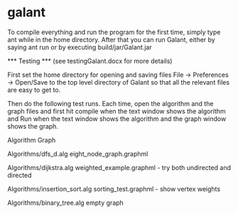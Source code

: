 galant
======
To compile everything and run the program for the first time, simply type
ant
while in the home directory.
After that you can run Galant, either by saying
ant run
or by executing
build/jar/Galant.jar

*** Testing *** (see testingGalant.docx for more details)

First set the home directory for opening and saving files
      File -> Preferences -> Open/Save
to the top level directory of Galant so that all the relevant files
are easy to get to.

Then do the following test runs. Each time, open the algorithm and the graph
files and first hit compile when the text window shows the algorithm and Run
when the text window shows the algorithm and the graph window shows the
graph.

Algorithm                                     Graph

Algorithms/dfs_d.alg                            eight_node_graph.graphml

Algorithms/dijkstra.alg                         weighted_example.graphml
     - try both undirected and directed

Algorithms/insertion_sort.alg                   sorting_test.graphml
     - show vertex weights

Algorithms/binary_tree.alg                      empty graph




